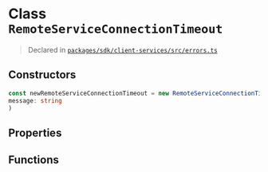 # Class `RemoteServiceConnectionTimeout`
> Declared in [`packages/sdk/client-services/src/errors.ts`](https://github.com/dxos/protocols/blob/main/packages/sdk/client-services/src/errors.ts#L15)

## Constructors
```ts
const newRemoteServiceConnectionTimeout = new RemoteServiceConnectionTimeout(
message: string
)
```

## Properties

## Functions
